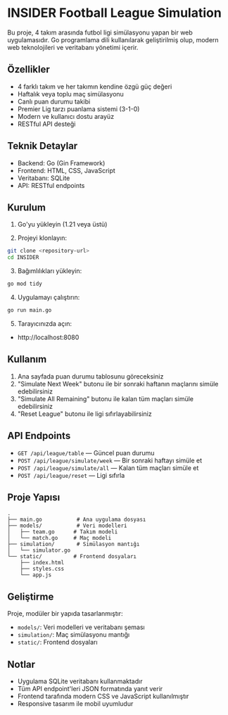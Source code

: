 # INSIDER Football League Simulation

Bu proje, 4 takım arasında futbol ligi simülasyonu yapan bir web uygulamasıdır. Go programlama dili kullanılarak geliştirilmiş olup, modern web teknolojileri ve veritabanı yönetimi içerir.

## Özellikler

- 4 farklı takım ve her takımın kendine özgü güç değeri
- Haftalık veya toplu maç simülasyonu
- Canlı puan durumu takibi
- Premier Lig tarzı puanlama sistemi (3-1-0)
- Modern ve kullanıcı dostu arayüz
- RESTful API desteği

## Teknik Detaylar

- Backend: Go (Gin Framework)
- Frontend: HTML, CSS, JavaScript
- Veritabanı: SQLite
- API: RESTful endpoints

## Kurulum

1. Go'yu yükleyin (1.21 veya üstü)

2. Projeyi klonlayın:
```bash
git clone <repository-url>
cd INSIDER
```

3. Bağımlılıkları yükleyin:
```bash
go mod tidy
```

4. Uygulamayı çalıştırın:
```bash
go run main.go
```

5. Tarayıcınızda açın:
- http://localhost:8080

## Kullanım

1. Ana sayfada puan durumu tablosunu göreceksiniz
2. "Simulate Next Week" butonu ile bir sonraki haftanın maçlarını simüle edebilirsiniz
3. "Simulate All Remaining" butonu ile kalan tüm maçları simüle edebilirsiniz
4. "Reset League" butonu ile ligi sıfırlayabilirsiniz

## API Endpoints

- `GET /api/league/table` — Güncel puan durumu
- `POST /api/league/simulate/week` — Bir sonraki haftayı simüle et
- `POST /api/league/simulate/all` — Kalan tüm maçları simüle et
- `POST /api/league/reset` — Ligi sıfırla

## Proje Yapısı

```
.
├── main.go           # Ana uygulama dosyası
├── models/           # Veri modelleri
│   ├── team.go      # Takım modeli
│   └── match.go     # Maç modeli
├── simulation/       # Simülasyon mantığı
│   └── simulator.go
└── static/          # Frontend dosyaları
    ├── index.html
    ├── styles.css
    └── app.js
```

## Geliştirme

Proje, modüler bir yapıda tasarlanmıştır:
- `models/`: Veri modelleri ve veritabanı şeması
- `simulation/`: Maç simülasyonu mantığı
- `static/`: Frontend dosyaları

## Notlar

- Uygulama SQLite veritabanı kullanmaktadır
- Tüm API endpoint'leri JSON formatında yanıt verir
- Frontend tarafında modern CSS ve JavaScript kullanılmıştır
- Responsive tasarım ile mobil uyumludur 
